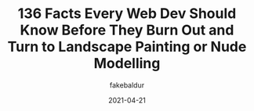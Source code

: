 ---
author: fakebaldur
date: 2021-04-21
tags:
  - career
  - meta
target_url: https://www.baldurbjarnason.com/2021/100-things-every-web-developer-should-know/
title: 136 Facts Every Web Dev Should Know Before They Burn Out and Turn to Landscape Painting or Nude Modelling
---